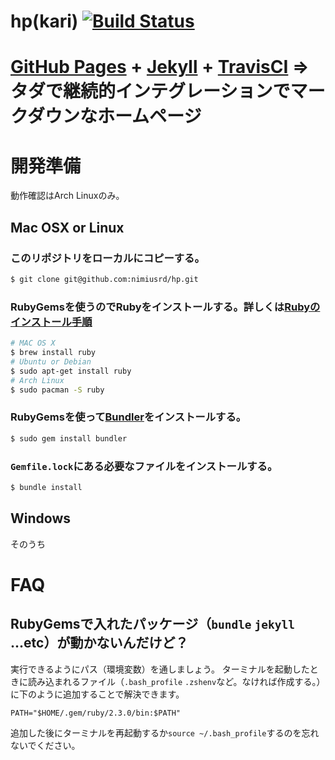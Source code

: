 # hp(kari) [![Build Status](https://travis-ci.org/nimiusrd/hp.svg?branch=master)](https://travis-ci.org/nimiusrd/hp)

# [GitHub Pages](https://pages.github.com/) + [Jekyll](https://jekyllrb.com/) + [TravisCI](https://travis-ci.org/) => タダで継続的インテグレーションでマークダウンなホームページ

# 開発準備

動作確認はArch Linuxのみ。

## Mac OSX or Linux

### このリポジトリをローカルにコピーする。

```bash
$ git clone git@github.com:nimiusrd/hp.git
```

### RubyGemsを使うのでRubyをインストールする。詳しくは[Rubyのインストール手順](https://www.ruby-lang.org/ja/documentation/installation/)

```bash
# MAC OS X
$ brew install ruby
# Ubuntu or Debian
$ sudo apt-get install ruby
# Arch Linux
$ sudo pacman -S ruby
```

### RubyGemsを使って[Bundler](http://bundler.io/)をインストールする。

```bash
$ sudo gem install bundler
```

### `Gemfile.lock`にある必要なファイルをインストールする。

```bash
$ bundle install
```

## Windows
そのうち

# FAQ
## RubyGemsで入れたパッケージ（`bundle` `jekyll` ...etc）が動かないんだけど？
実行できるようにパス（環境変数）を通しましょう。
ターミナルを起動したときに読み込まれるファイル（`.bash_profile` `.zshenv`など。なければ作成する。）に下のように追加することで解決できます。

```bash:.bash_profile
PATH="$HOME/.gem/ruby/2.3.0/bin:$PATH"
```

追加した後にターミナルを再起動するか`source ~/.bash_profile`するのを忘れないでください。
